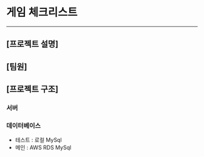 # 게임 체크리스트

----------

## [프로젝트 설명]



## [팀원]



## [프로젝트 구조]


### 서버


### 데이터베이스
- 테스트 : 로컬 MySql
- 메인 : AWS RDS MySql
